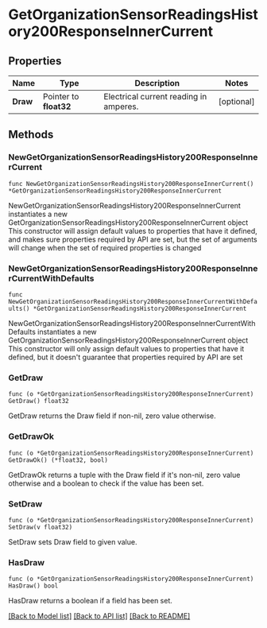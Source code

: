 # GetOrganizationSensorReadingsHistory200ResponseInnerCurrent

## Properties

Name | Type | Description | Notes
------------ | ------------- | ------------- | -------------
**Draw** | Pointer to **float32** | Electrical current reading in amperes. | [optional] 

## Methods

### NewGetOrganizationSensorReadingsHistory200ResponseInnerCurrent

`func NewGetOrganizationSensorReadingsHistory200ResponseInnerCurrent() *GetOrganizationSensorReadingsHistory200ResponseInnerCurrent`

NewGetOrganizationSensorReadingsHistory200ResponseInnerCurrent instantiates a new GetOrganizationSensorReadingsHistory200ResponseInnerCurrent object
This constructor will assign default values to properties that have it defined,
and makes sure properties required by API are set, but the set of arguments
will change when the set of required properties is changed

### NewGetOrganizationSensorReadingsHistory200ResponseInnerCurrentWithDefaults

`func NewGetOrganizationSensorReadingsHistory200ResponseInnerCurrentWithDefaults() *GetOrganizationSensorReadingsHistory200ResponseInnerCurrent`

NewGetOrganizationSensorReadingsHistory200ResponseInnerCurrentWithDefaults instantiates a new GetOrganizationSensorReadingsHistory200ResponseInnerCurrent object
This constructor will only assign default values to properties that have it defined,
but it doesn't guarantee that properties required by API are set

### GetDraw

`func (o *GetOrganizationSensorReadingsHistory200ResponseInnerCurrent) GetDraw() float32`

GetDraw returns the Draw field if non-nil, zero value otherwise.

### GetDrawOk

`func (o *GetOrganizationSensorReadingsHistory200ResponseInnerCurrent) GetDrawOk() (*float32, bool)`

GetDrawOk returns a tuple with the Draw field if it's non-nil, zero value otherwise
and a boolean to check if the value has been set.

### SetDraw

`func (o *GetOrganizationSensorReadingsHistory200ResponseInnerCurrent) SetDraw(v float32)`

SetDraw sets Draw field to given value.

### HasDraw

`func (o *GetOrganizationSensorReadingsHistory200ResponseInnerCurrent) HasDraw() bool`

HasDraw returns a boolean if a field has been set.


[[Back to Model list]](../README.md#documentation-for-models) [[Back to API list]](../README.md#documentation-for-api-endpoints) [[Back to README]](../README.md)


